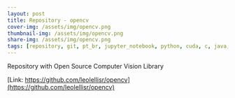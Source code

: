 ```yaml
---
layout: post
title: Repository - opencv
cover-img: /assets/img/opencv.png
thumbnail-img: /assets/img/opencv.png
share-img: /assets/img/opencv.png
tags: [repository, git, pt_br, jupyter_notebook, python, cuda, c, java, cmake, image_processing]
---
```


Repository with Open Source Computer Vision Library





[Link: https://github.com/leolellisr/opencv](https://github.com/leolellisr/opencv)
